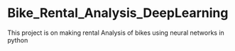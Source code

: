 # Bike_Rental_Analysis_DeepLearning
This project is on making rental Analysis of bikes using neural networks in python
